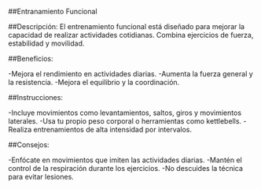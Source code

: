 ##Entranamiento Funcional

##Descripción:
El entrenamiento funcional está diseñado para mejorar la capacidad de realizar actividades cotidianas. Combina ejercicios de fuerza, estabilidad y movilidad.


##Beneficios:

-Mejora el rendimiento en actividades diarias.
-Aumenta la fuerza general y la resistencia.
-Mejora el equilibrio y la coordinación.

##Instrucciones:

-Incluye movimientos como levantamientos, saltos, giros y movimientos laterales.
-Usa tu propio peso corporal o herramientas como kettlebells.
-Realiza entrenamientos de alta intensidad por intervalos.

##Consejos:

-Enfócate en movimientos que imiten las actividades diarias.
-Mantén el control de la respiración durante los ejercicios.
-No descuides la técnica para evitar lesiones.
